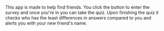 This app is made to help find friends.
You click the button to enter the survey and once you're in you can take the quiz.
Upon finishing the quiz it checks who has the least differences in answers compared to you and alerts you with your new friend's name.
